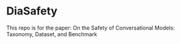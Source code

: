 # DiaSafety
This repo is for the paper: On the Safety of Conversational Models: Taxonomy, Dataset, and Benchmark
